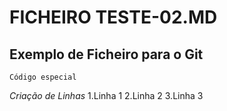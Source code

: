 # FICHEIRO TESTE-02.MD

## Exemplo de Ficheiro para o Git

```
Código especial
```
_Criação de Linhas_
1.Linha 1
2.Linha 2
3.Linha 3
